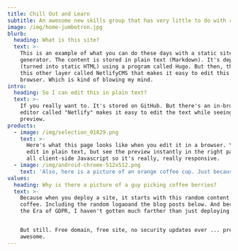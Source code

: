 ```yaml
---
title: Chill Out and Learn
subtitle: An awesome new skills group that has very little to do with coffee
image: /img/home-jumbotron.jpg
blurb:
  heading: What is this site?
  text: >-
    This is an example of what you can do these days with a static site
    generator. The content is stored in plain text (Markdown). It's deployed
    (turned into static HTML) using a program called Hugo. But then, there is
    this other layer called NetlifyCMS that makes it easy to edit this in the
    browser. Which is kind of blowing my mind.
intro:
  heading: So I can edit this in plain text?
  text: >-
    If you really want to. It's stored on GitHub. But there's an in-browser
    editor called "Netlify" makes it easy to edit the text while seeing a
    preview.
products:
  - image: /img/selection_01829.png
    text: >-
      Here's what this page looks like when you edit it in a browser. You can
      edit in plain text, but see the preview instantly in the right pane. It's
      all client-side Javascript so it's really, really responsive.
  - image: /img/android-chrome-512x512.png
    text: 'Also, here is a picture of an orange coffee cup. Just because.'
values:
  heading: Why is there a picture of a guy picking coffee berries?
  text: >-
    Because when you deploy a site, it starts with this random content about
    coffee. Including the random logaoand the blog posts below. And because it's
    the Era of GDPR, I haven't gotten much farther than just deploying the site.


    But still. Free domain, free site, no security updates ever ... pretty
    awesome.
---
```


